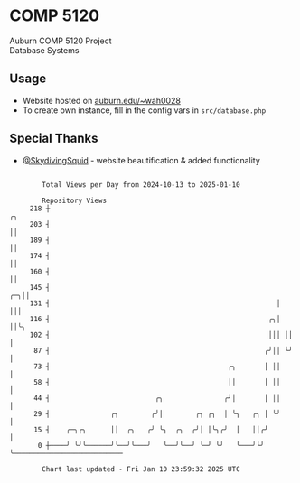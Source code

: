 # COMP 5120
Auburn COMP 5120 Project  
Database Systems

## Usage
- Website hosted on [auburn.edu/~wah0028](https://webhome.auburn.edu/~wah0028/)
- To create own instance, fill in the config vars in `src/database.php`

## Special Thanks
- [@SkydivingSquid](https://github.com/SkydivingSquid) - website beautification & added functionality

```

        Total Views per Day from 2024-10-13 to 2025-01-10

        Repository Views
     218 ┼                                                           ╭╮
     203 ┤                                                           ││
     189 ┤                                                           ││
     174 ┤                                                           ││
     160 ┤                                                           ││
     145 ┤                                                        ╭─╮││
     131 ┤                                                        │ │││
     116 ┤                                                      ╭╮│ ││╰╮
     102 ┤                                                      │││ ││ │
      87 ┤                                                     ╭╯││ ╰╯ │
      73 ┤                                            ╭╮       │ ││    │
      58 ┤                                            ││       │ ││    │
      44 ┤                          ╭╮               ╭╯│       │ ││    │
      29 ┤               ╭╮        ╭╯│        ╭╮ ╭╮  │ ╰╮   ╭╮ │ ╰╯    │
      15 ┤    ╭─╮╭╮      ││  ╭╮   ╭╯ ╰╮  ╭╮  ╭╯│ │╰╮╭╯  │   ││╭╯       │
       0 ┼────╯ ╰╯╰──────╯╰──╯╰───╯   ╰──╯╰──╯ ╰─╯ ╰╯   ╰───╯╰╯        ╰───────────────────────────

        Chart last updated - Fri Jan 10 23:59:32 2025 UTC
        
```
